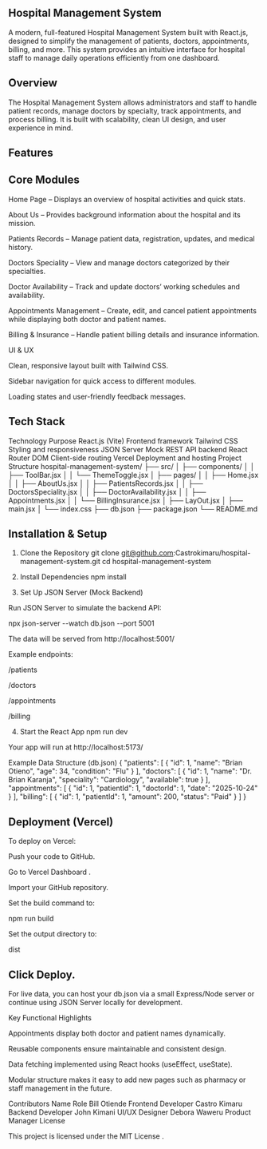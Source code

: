 ## Hospital Management System

A modern, full-featured Hospital Management System built with React.js, designed to simplify the management of patients, doctors, appointments, billing, and more.
This system provides an intuitive interface for hospital staff to manage daily operations efficiently from one dashboard.

## Overview

The Hospital Management System allows administrators and staff to handle patient records, manage doctors by specialty, track appointments, and process billing. It is built with scalability, clean UI design, and user experience in mind.

## Features

## Core Modules

Home Page – Displays an overview of hospital activities and quick stats.

About Us – Provides background information about the hospital and its mission.

Patients Records – Manage patient data, registration, updates, and medical history.

Doctors Speciality – View and manage doctors categorized by their specialties.

Doctor Availability – Track and update doctors’ working schedules and availability.

Appointments Management – Create, edit, and cancel patient appointments while displaying both doctor and patient names.

Billing & Insurance – Handle patient billing details and insurance information.

UI & UX

Clean, responsive layout built with Tailwind CSS.

Sidebar navigation for quick access to different modules.


Loading states and user-friendly feedback messages.

## Tech Stack

Technology	Purpose
React.js (Vite)	Frontend framework
Tailwind CSS	Styling and responsiveness
JSON Server	Mock REST API backend
React Router DOM	Client-side routing
Vercel	Deployment and hosting
Project Structure
hospital-management-system/
├── src/
│   ├── components/
│   │   ├── ToolBar.jsx
│   │   └── ThemeToggle.jsx
│   ├── pages/
│   │   ├── Home.jsx
│   │   ├── AboutUs.jsx
│   │   ├── PatientsRecords.jsx
│   │   ├── DoctorsSpeciality.jsx
│   │   ├── DoctorAvailability.jsx
│   │   ├── Appointments.jsx
│   │   └── BillingInsurance.jsx
│   ├── LayOut.jsx
│   ├── main.jsx
│   └── index.css
├── db.json
├── package.json
└── README.md

## Installation & Setup

1. Clone the Repository
git clone git@github.com:Castrokimaru/hospital-management-system.git
cd hospital-management-system

2. Install Dependencies
npm install

3. Set Up JSON Server (Mock Backend)

Run JSON Server to simulate the backend API:

npx json-server --watch db.json --port 5001


The data will be served from http://localhost:5001/

Example endpoints:

/patients

/doctors

/appointments

/billing

4. Start the React App
npm run dev


Your app will run at http://localhost:5173/

Example Data Structure (db.json)
{
  "patients": [
    { "id": 1, "name": "Brian Otieno", "age": 34, "condition": "Flu" }
  ],
  "doctors": [
    { "id": 1, "name": "Dr. Brian Karanja", "speciality": "Cardiology", "available": true }
  ],
  "appointments": [
    { "id": 1, "patientId": 1, "doctorId": 1, "date": "2025-10-24" }
  ],
  "billing": [
    { "id": 1, "patientId": 1, "amount": 200, "status": "Paid" }
  ]
}

## Deployment (Vercel)

To deploy on Vercel:

Push your code to GitHub.

Go to Vercel Dashboard
.

Import your GitHub repository.

Set the build command to:

npm run build


Set the output directory to:

dist


 ## Click Deploy.

For live data, you can host your db.json via a small Express/Node server or continue using JSON Server locally for development.

Key Functional Highlights

Appointments display both doctor and patient names dynamically.

Reusable components ensure maintainable and consistent design.

Data fetching implemented using React hooks (useEffect, useState).

Modular structure makes it easy to add new pages such as pharmacy or staff management in the future.

Contributors
Name	Role
Bill Otiende	Frontend Developer
Castro Kimaru   Backend  Developer
John Kimani     UI/UX  Designer
Debora Waweru   Product Manager
License

This project is licensed under the MIT License
.